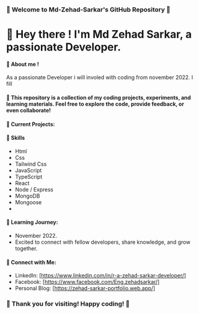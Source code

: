 <!--### Hi there 👋 -->

<!--
**Md-Zehad-Sarkar/Md-Zehad-Sarkar** is a ✨ _special_ ✨ repository because its `README.md` (this file) appears on your GitHub profile.

Here are some ideas to get you started:

- 🔭 I’m currently working on ...
- 🌱 I’m currently learning ...
- 👯 I’m looking to collaborate on ...
- 🤔 I’m looking for help with ...
- 💬 Ask me about ...
- 📫 How to reach me: ...
- 😄 Pronouns: ...
- ⚡ Fun fact: ...
............................................................................................................................................
-->

### 🚀 Welcome to Md-Zehad-Sarkar's GitHub Repository 🚀

# 👋  Hey there ! I'm Md Zehad Sarkar, a passionate Developer.

#### 📂  About me !
As a passionate Developer i will involed with coding from november 2022. I fill 

#### 🔧 This repository is a collection of my coding projects, experiments, and learning materials. Feel free to explore the code, provide feedback, or even collaborate!

#### 🚀 Current Projects:
<!--
   - [Project 1]: Description of Project 1
   - [Project 2]: Description of Project 2
   - ... -->

   #### 🚩 Skills
   - Html
   - Css
   - Tailwind Css
   - JavaScript
   - TypeScript
   - React
   - Node / Express
   - MongoDB
   - Mongoose
   - 

#### 🌱 Learning Journey:
   - November 2022.
   - Excited to connect with fellow developers, share knowledge, and grow together.

#### 🤝 Connect with Me:
   - LinkedIn: [https://www.linkedin.com/in/r-a-zehad-sarkar-developer/]
   - Facebook: [https://www.facebook.com/Eng.zehadsarkar/]
   - Personal Blog: [https://zehad-sarkar-portfolio.web.app/]

### 🙏 Thank you for visiting! Happy coding! 🚀


